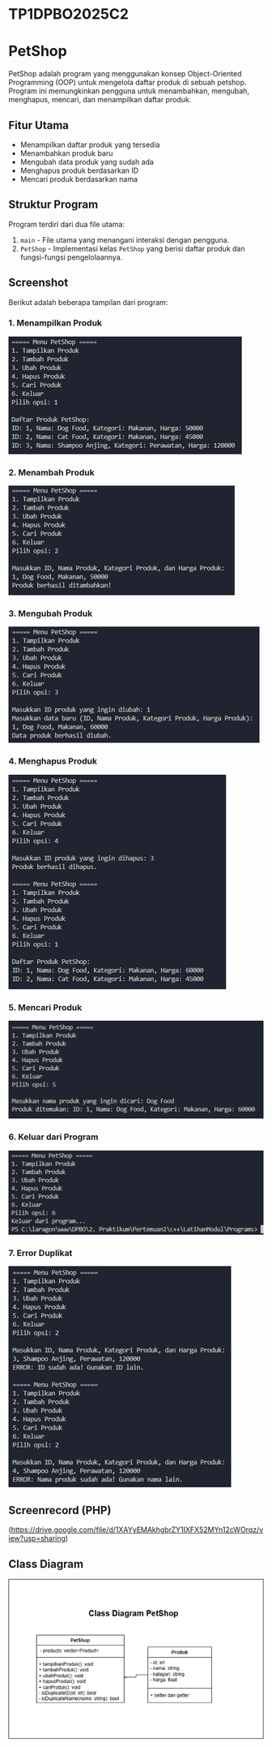 # TP1DPBO2025C2

# PetShop

PetShop adalah program yang menggunakan konsep Object-Oriented Programming (OOP) untuk mengelola daftar produk di sebuah petshop. Program ini memungkinkan pengguna untuk menambahkan, mengubah, menghapus, mencari, dan menampilkan daftar produk.

## Fitur Utama

- Menampilkan daftar produk yang tersedia
- Menambahkan produk baru
- Mengubah data produk yang sudah ada
- Menghapus produk berdasarkan ID
- Mencari produk berdasarkan nama
  
## Struktur Program

Program terdiri dari dua file utama:

1. `main` - File utama yang menangani interaksi dengan pengguna.
2. `PetShop` - Implementasi kelas `PetShop` yang berisi daftar produk dan fungsi-fungsi pengelolaannya.

## Screenshot

Berikut adalah beberapa tampilan dari program:

### 1. Menampilkan Produk

![Tampilkan Produk](https://github.com/kelvinjulian/LM1DPBO2025C2/blob/main/c%2B%2B/Screenshots/Tampilkan%20Produk.png)

### 2. Menambah Produk

![Tambah Produk](https://github.com/kelvinjulian/LM1DPBO2025C2/blob/main/c%2B%2B/Screenshots/Tambah%20Produk.png)

### 3. Mengubah Produk

![Ubah Produk](https://github.com/kelvinjulian/LM1DPBO2025C2/blob/main/c%2B%2B/Screenshots/Ubah%20Produk.png)

### 4. Menghapus Produk

![Hapus Produk](https://github.com/kelvinjulian/LM1DPBO2025C2/blob/main/c%2B%2B/Screenshots/Hapus%20Produk.png)

### 5. Mencari Produk

![Cari Produk](https://github.com/kelvinjulian/LM1DPBO2025C2/blob/main/c%2B%2B/Screenshots/Cari%20Produk.png)

### 6. Keluar dari Program

![Keluar](https://github.com/kelvinjulian/LM1DPBO2025C2/blob/main/c%2B%2B/Screenshots/Keluar.png)

### 7. Error Duplikat

![Error Duplikat](https://github.com/kelvinjulian/LM1DPBO2025C2/blob/main/c%2B%2B/Screenshots/Error%20Duplikat.png)

## Screenrecord (PHP)
(https://drive.google.com/file/d/1XAYyEMAkhgbrZY1IXFX52MYn12cWOrqz/view?usp=sharing)

## Class Diagram

![Class Diagram](https://github.com/kelvinjulian/TP1DPBO2025C2/blob/main/Class%20Diagram.drawio.png)
